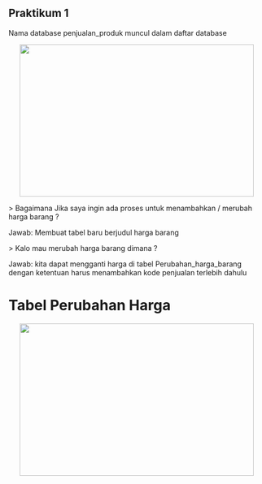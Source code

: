 <H2>Praktikum 1</H2>
Nama database penjualan_produk muncul dalam daftar database
<p align="center">
  <img width="460" height="300" src="https://i.imgur.com/vw8hber.png">
</p>
> Bagaimana Jika saya ingin ada proses untuk menambahkan / merubah harga barang ?</p>
Jawab: Membuat tabel baru berjudul harga barang</p>
> Kalo mau merubah harga barang dimana ? </p>
Jawab: kita dapat mengganti harga di tabel Perubahan_harga_barang dengan ketentuan harus menambahkan kode penjualan terlebih dahulu
<H1>Tabel Perubahan Harga</H1>
<p align="center">
  <img width="460" height="300" src="https://i.imgur.com/5GjckW6.png">
</p>
